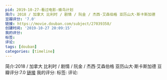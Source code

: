 ```yaml
---
pid: 2019-10-27-看过电影-蜂鸟计划
简介: 2018 / 加拿大 比利时 / 剧情 / 阮金 / 杰西·艾森伯格 亚历山大·斯卡斯加德
豆瓣评分: '7.0'
链接: https://movie.douban.com/subject/27039358/
创建时间: '2019-10-27 20:09:15'
我的评分:
标签:
评论:
tags: [douban]
categories: [timeline]
---
```

简介:2018 / 加拿大 比利时 / 剧情 / 阮金 / 杰西·艾森伯格 亚历山大·斯卡斯加德
豆瓣评分:7.0
[链接](https://movie.douban.com/subject/27039358/)
我的评分:
标签:
评论:
